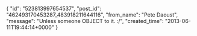  {
   "id": "523813997654537",
   "post_id": "462493170453287_483918211644116",
   "from_name": "Pete Daoust",
   "message": "Unless someone OBJECT to it. :/",
   "created_time": "2013-06-11T19:44:14+0000"
 }
